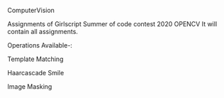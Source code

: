 ComputerVision

Assignments of Girlscript Summer of code contest 2020 OPENCV It will contain all assignments.

Operations Available-:

Template Matching

Haarcascade Smile

Image Masking
